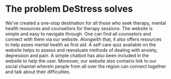 # The problem DeStress solves
We've created a one-stop destination for all those who seek therapy, mental health resources and counsellors for therapy sessions. The website is simple and easy to navigate through. One can find all counselors and connect with them via our website. Alongwith that, it also offers resources to help asses mental health as first aid. A self care quiz available on the website helps to assess and reevaluate methods of dealing with anxiety, depression and pain. A simple chatbot has also been included in the website to help the user. Moreover, our website also contains link to our social channel wherein people from all over the region can connect together and talk about their difficulties.

